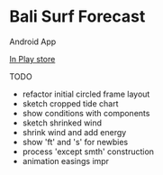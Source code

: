 # Bali Surf Forecast
Android App

<a href='https://play.google.com/store/apps/details?id=com.avaa.surfforecast'>In Play store</a>

TODO
- refactor initial circled frame layout
- sketch cropped tide chart
- show conditions with components
- sketch shrinked wind
- shrink wind and add energy
- show 'ft' and 's' for newbies
- process 'except smth' construction
- animation easings impr
